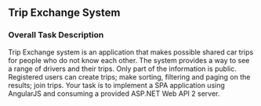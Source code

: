 ## Trip Exchange System

### Overall Task Description

Trip Exchange system is an application that makes possible shared car trips for people who do not know each other.
The system provides a way to see a range of drivers and their trips. Only part of the information is public. Registered users can create trips; make sorting, filtering and paging on the results; join trips.
Your task is to implement a SPA application using AngularJS and consuming a provided ASP.NET Web API 2 server.